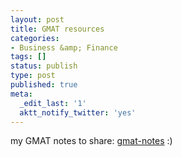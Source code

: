 ```yaml
---
layout: post
title: GMAT resources
categories:
- Business &amp; Finance
tags: []
status: publish
type: post
published: true
meta:
  _edit_last: '1'
  aktt_notify_twitter: 'yes'
---
```

my GMAT notes to share: <a href="http://share.sweska.net/files/gmat-notes.doc">gmat-notes</a> :)
